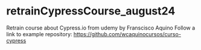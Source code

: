 # retrainCypressCourse_august24
Retrain course about Cypress.io from udemy by Franscisco Aquino
Follow a link to example repository: https://github.com/wcaquinocursos/curso-cypress